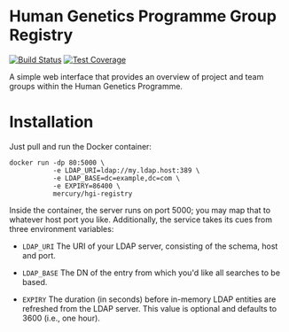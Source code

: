 # Human Genetics Programme Group Registry

[![Build Status](https://travis-ci.org/wtsi-hgi/hgi-registry.svg?branch=master)](https://travis-ci.org/wtsi-hgi/hgi-registry)
[![Test Coverage](https://codecov.io/gh/wtsi-hgi/hgi-registry/branch/master/graph/badge.svg)](https://codecov.io/gh/wtsi-hgi/hgi-registry)

A simple web interface that provides an overview of project and team
groups within the Human Genetics Programme.

# Installation

Just pull and run the Docker container:

    docker run -dp 80:5000 \
               -e LDAP_URI=ldap://my.ldap.host:389 \
               -e LDAP_BASE=dc=example,dc=com \
               -e EXPIRY=86400 \
               mercury/hgi-registry

Inside the container, the server runs on port 5000; you may map that to
whatever host port you like. Additionally, the service takes its cues
from three environment variables:

* `LDAP_URI` The URI of your LDAP server, consisting of the schema, host
  and port.

* `LDAP_BASE` The DN of the entry from which you'd like all searches to
  be based.

* `EXPIRY` The duration (in seconds) before in-memory LDAP entities are
  refreshed from the LDAP server. This value is optional and defaults to
  3600 (i.e., one hour).
